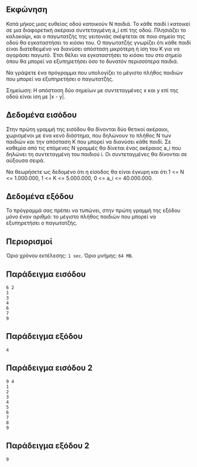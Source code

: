 ## Εκφώνηση
Κατά μήκος μιας ευθείας οδού κατοικούν N παιδιά. Το κάθε παιδί i κατοικεί σε μια διαφορετική ακέραια συντεταγμένη a_i επί της οδού. Πλησιάζει το καλοκαίρι, και ο παγωτατζής της γειτονιάς σκέφτεται σε ποιο σημείο της οδού θα εγκαταστήσει το κιόσκι του. Ο παγωτατζής γνωρίζει ότι κάθε παιδί είναι διατεθειμένο να διανύσει απόσταση μικρότερη ή ίση του K για να αγοράσει παγωτό. Έτσι θέλει να εγκαταστήσει το κιόσκι του στο σημείο όπου θα μπορεί να εξυπηρετήσει όσο το δυνατόν περισσότερα παιδιά.

Να γράψετε ένα πρόγραμμα που υπολογίζει το μέγιστο πλήθος παιδιών που μπορεί να εξυπηρετήσει ο παγωτατζής.

Σημείωση: Η απόσταση δύο σημείων με συντεταγμένες x και y επί της οδού είναι ίση με |x - y|.

## Δεδομένα εισόδου
Στην πρώτη γραμμή της εισόδου θα δίνονται δύο θετικοί ακέραιοι, χωρισμένοι με ένα κενό διάστημα, που δηλώνουν το πλήθος Ν των παιδιών και την απόσταση Κ που μπορεί να διανύσει κάθε παιδί. Σε καθεμία από τις επόμενες N γραμμές θα δίνεται ένας ακέραιος a_i που δηλώνει τη συντεταγμένη του παιδιού i. Οι συντεταγμένες θα δίνονται σε αύξουσα σειρά.

Να θεωρήσετε ως δεδομένο ότι η είσοδος θα είναι έγκυρη και ότι 1 <= Ν <= 1.000.000, 1 <= K <= 5.000.000, 0 <= a_i <= 40.000.000.

## Δεδομένα εξόδου
Το πρόγραμμά σας πρέπει να τυπώνει, στην πρώτη γραμμή της εξόδου μόνο έναν αριθμό: το μέγιστο πλήθος παιδιών που μπορεί να εξυπηρετήσει ο παγωτατζής.

## Περιορισμοί
Όριο χρόνου εκτέλεσης: ```1 sec```.
Όριο μνήμης: ```64 MB```.
## Παράδειγμα εισόδου
```
6 2
1
3
4
6
7
9
```
## Παράδειγμα εξόδου
```4```
## Παράδειγμα εισόδου 2
```
9 4
1
2
3
4
5
6
7
8
9
```
## Παράδειγμα εξόδου 2
```9```